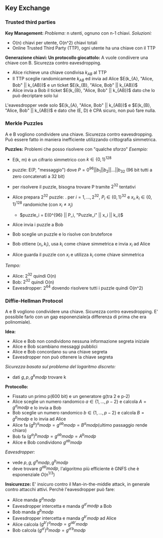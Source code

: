 ## Key Exchange
### Trusted third parties
**Key Management:**
*Problema:* n utenti, ognuno con n-1 chiavi.
*Soluzioni:*
- O(n) chiavi per utente, O(n^2) chiavi totali
- Online Trusted Third Party (TTP), ogni utente ha una chiave con il TTP

**Generazione chiavi: Un protocollo giocattolo:**
A vuole condiivere una chiave con B. Sicurezza contro eavesdropping. 
- Alice richieve una chiave condivisa $k_{AB}$ al TTP
- Il TTP sceglie randomicamente $k_{AB}$ ed invia ad Alice $E(k_{A}, "Alice, Bob" || k_{AB})$ e un ticket $E(k_{B}, "Alice, Bob" || k_{AB})$
- Alice invia a Bob il ticket $E(k_{B}, "Alice, Bob" || k_{AB})$ dato che lo può decriptare solo lui

L'eavesdropper vede solo $E(k_{A}, "Alice, Bob" || k_{AB})$ e $E(k_{B}, "Alice, Bob" || k_{AB})$ e dato che (E, D) è CPA sicuro, non può fare nulla.

### Merkle Puzzles
A e B vogliono condividere una chiave. Sicurezza contro eavesdropping.
Può essere fatto in maniera inefficiente utilizzando crittografia simmetrica.

**Puzzles:** 
Problemi che posso risolvere con "qualche sforzo"
*Esempio:*
- E(k, m) è un cifrario simmetrico con $k \in \{0,1\}^{128}$
- puzzle: E(P, "messaggio") dove $P = 0^{96} || b_1 || b_2 || ... || b_{32}$ (96 bit tutti a zero concatenati a 32 bit)
- per risolvere il puzzle, bisogna trovare P tramite $2^{32}$ tentativi

- Alice prepara $2^{32}$ puzzle: 
    . per $i = 1,... , 2^{32}$, $P_i \in \{0,1\}^{32}$ e $x_i, k_i \in \{0,1\}^{128}$ randomiche (con $x_i \neq x_j$)
    - $puzzle_i = E(0^{96} || P_i, "Puzzle_i" || x_i || k_i)$
- Alice invia i puzzle a Bob
- Bob sceglie un puzzle e lo risolve con bruteforce
- Bob ottiene ($x_i, k_i$), usa $k_i$ come chiave simmetrica e invia $x_i$ ad Alice
- Alice guarda il puzzle con $x_i$ e utilizza $k_i$ come chiave simmetrica

*Tempo:*
- Alice: $2^{32}$ quindi O(n)
- Bob: $2^{32}$ quindi O(n)
- Eavesdropper: $2^{64}$ dovendo risolvere tutti i puzzle quindi O(n^2)

### Diffie-Hellman Protocol
A e B vogliono condividere una chiave. Sicurezza contro eavesdropping. E' possibile farlo con un gap esponenziale(a differenza di prima che era polinomiale).

**Idea:**
- Alice e Bob non condividono nessuna informazione segreta iniziale
- Alice e Bob scambiano messaggi pubblici
- Alice e Bob concordano su una chiave segreta
- Eavesdropper non può ottenere la chiave segreta

*Sicurezza basata sul problema del logaritmo discreto:*
- dati $g, p, g^k mod p$ trovare k

**Protocollo:**
- Fissato un primo p(600 bit) e un generatore g(tra 2 e p-2)
- Alice sceglie un numero randomico $a \in \{1, ..., p-2\}$ e calcola $A = g^a mod p$ e lo invia a Bob
- Bob sceglie un numero randomico $b \in \{1, ..., p-2\}$ e calcola $B = g^b mod p$ e lo invia ad Alice
- Alice fa $(g^b)^a mod p = g^{ab} mod p = B^a mod p$(ultimo passaggio rende chiaro)
- Bob fa $(g^a)^b mod p = g^{ab} mod p = A^b mod p$
- Alice e Bob condividono $g^{ab} mod p$

*Eavesdropper:*
- vede $p, g, g^a mod p, g^b mod p$
- deve trovare $g^{ab} mod p$, l'algoritmo più efficiente è GNFS che è esponenziale $O(n^{1/3})$

**Insicurezze:**
E' insicuro contro il Man-in-the-middle attack, in generale contro attacchi attivi.
Perchè l'eavesdropper può fare:
- Alice manda $g^a mod p$ 
- Eavesdropper intercetta e manda $g^{a'} mod p$ a Bob
- Bob manda $g^b mod p$
- Eavesdropper intercetta e manda $g^{b'} mod p$ ad Alice
- Alice calcola $(g^{b'})^a mod p = g^{ab'} mod p$
- Bob calcola $(g^{a'})^b mod p = g^{a'b} mod p$
